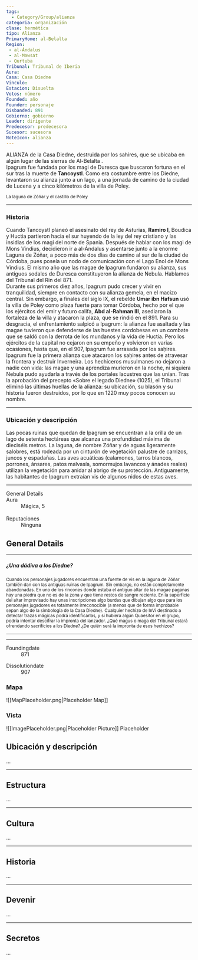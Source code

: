```yaml
---
tags:
  - Category/Group/alianza
categoria: organización
clase: hermética
tipo: Alianza
PrimaryHome: al-Belalta 
Region:
 - al-Ándalus 
 - al-Mawsat 
 - Qurtuba 
Tribunal: Tribunal de Iberia 
Aura: 
Casa: Casa Diedne 
Vinculo: 
Estacion: Disuelta 
Votos: número
Founded: año
Founder: personaje
Disbanded: 891
Gobierno: gobierno
Leader: dirigente
Predecesor: predecesora
Sucesor: sucesora
NoteIcon: alianza
---
```


 <section class="wa-section main-content"><p><span class="dropcap">A</span>LIANZA de la <span data-article-privacy="private" data-article-id="26ddee29-a1db-4a7c-9f6e-1024562db591" data-template-type="organization" class="private-article article-unlinked entity-link wa-link">Casa Diedne</span>, destruida por los sahires, que se ubicaba en algún lugar de las sierras de <span class="article-link article-explorer-link entity-link wa-link" data-article-privacy="public" data-article-id="b146095f-5059-4696-b30a-b01a18d1110e" data-template-type="location" data-article="b146095f-5059-4696-b30a-b01a18d1110e">Al-Belalta</span> .
<br />Ipagrum fue fundada por los magi de <span class="article-link article-explorer-link entity-link wa-link" data-article-privacy="public" data-article-id="2b14a551-6dff-4527-ae35-f30de1f502b2" data-template-type="organization" data-article="2b14a551-6dff-4527-ae35-f30de1f502b2">Duresca</span> que buscaron fortuna en el sur tras la muerte de <strong class="article-unlinked">Tancoystl</strong>. Como era costumbre entre los Diedne, levantaron su alianza junto a un lago, a una jornada de camino de la ciudad de <span data-article-privacy="private" data-article-id="ec08355f-8f54-474a-8d96-69ae5d113edd" data-template-type="settlement" class="private-article article-unlinked entity-link wa-link">Lucena</span> y a cinco kilómetros de la villa de Poley.
</p><div id="061823568c793993eb3089b27a88fc52" class="visibility-toggler image-thumb-container user-css-image-thumbnail position-relative padding-10 "><img src="https://worldanvil.com/uploads/images/0ae2ca6ad9fafc1a99d16d941ea5faf2.png" alt title="zóñar.png" /></div><small>La laguna de Zóñar y el castillo de Poley</small>
<hr /><h3>Historia</h3>
Cuando Tancoystl planeó el asesinato del rey de Asturias, <strong class="article-unlinked">Ramiro I</strong>, <span data-article-privacy="private" data-article-id="19a82192-7da7-420d-b2ec-ff6d518074e5" data-template-type="person" class="private-article article-unlinked entity-link wa-link">Boudica</span> y <span data-article-privacy="private" data-article-id="a9a1b5ef-35d3-4fbe-9e3b-0c04208ffccd" data-template-type="person" class="private-article article-unlinked entity-link wa-link">Huctia</span> partieron hacia el sur huyendo de la ley del rey cristiano y las insidias de los magi del norte de <span class="article-link article-explorer-link entity-link wa-link" data-article-privacy="public" data-article-id="5ff3ea64-57a9-4e12-8823-322e90f3be82" data-template-type="location" data-article="5ff3ea64-57a9-4e12-8823-322e90f3be82">Spania</span>. Después de hablar con los magi de <span class="article-link article-explorer-link entity-link wa-link" data-article-privacy="public" data-article-id="0d3e93e3-5fbc-4306-802c-ad38a1767cce" data-template-type="organization" data-article="0d3e93e3-5fbc-4306-802c-ad38a1767cce">Mons Vindius</span>, decidieron ir a al-Ándalus y asentarse junto a la enorme <span class="article-link article-explorer-link entity-link wa-link" data-article-privacy="public" data-article-id="9ce10aa5-efab-4d7b-bb47-202da09ff0fb" data-template-type="location" data-article="9ce10aa5-efab-4d7b-bb47-202da09ff0fb">Laguna de Zóñar</span>, a poco más de dos días de camino al sur de la ciudad
de Córdoba, pues poseía un nodo de comunicación con el <span data-article-privacy="private" data-article-id="a2d3c53e-a982-4c14-992b-a63117bac404" data-template-type="location" class="private-article article-unlinked entity-link wa-link">Lago Enol</span> de Mons Vindius. El mismo año que las magae de Ipagrum fundaron su alianza, sus antiguos sodales de Duresca constituyeron la alianza de <span class="article-link article-explorer-link entity-link wa-link" data-article-privacy="public" data-article-id="5ee7672c-61ee-441a-9189-01a45c3e63ab" data-template-type="organization" data-article="5ee7672c-61ee-441a-9189-01a45c3e63ab">Nebula</span>. Hablamos del Tribunal del Rin del 871.
<br />
Durante sus primeros diez años, Ipagrum pudo crecer y vivir en tranquilidad, siempre en contacto con su alianza gemela, en el macizo central. Sin embargo, a finales del siglo IX, el rebelde <strong class="article-unlinked">Umar ibn Hafsun</strong> usó la villa de Poley como plaza fuerte para tomar Córdoba, hecho por el que los ejércitos del emir y futuro califa, <strong class="article-unlinked">Abd al-Rahman III</strong>, asediaron la fortaleza de la villa y atacaron la plaza, que se rindió en el 891. Para su desgracia, el enfrentamiento salpicó a Ipagrum: la alianza fue asaltada y las magae tuvieron que defenderse de las huestes cordobesas en un combate que se saldó con la derrota de los mundanos y la vida de Huctia. Pero los ejércitos de la capital no cejaron en su empeño y volvieron en varias ocasiones, hasta que, en el 907, Ipagrum fue arrasada por los saḥires. Ipagrum fue la primera alianza que atacaron los saḥires antes de atravesar la frontera y destruir <span class="article-link article-explorer-link entity-link wa-link" data-article-privacy="public" data-article-id="06243575-be24-4b17-9174-5d554f98ebb4" data-template-type="organization" data-article="06243575-be24-4b17-9174-5d554f98ebb4">Inverneira</span>. Los hechiceros musulmanes no dejaron a nadie con vida: las magae y una aprendiza murieron en la noche, ni siquiera Nebula pudo ayudarla a través de los portales lacustres que las unían. Tras la aprobación del precepto «Sobre el legado Diedne» (1025), el Tribunal eliminó las últimas huellas de la alianza: su ubicación, su blasón y su historia fueron destruidos, por lo que en 1220 muy pocos conocen su nombre.
<div id="7385d8f28fba0697e77901f4a453c7c3" class="visibility-toggler image-thumb-container user-css-image-thumbnail position-relative padding-10 "><img src="https://worldanvil.com/uploads/images/49a09aab00f819d9179474410f066f55.png" alt title="zóñar" /></div>
<p></p>
<p>
</p><hr /><h3>Ubicación y descripción</h3>
Las pocas ruinas que quedan de Ipagrum se encuentran a la orilla de un lago de setenta hectáreas que alcanza una profundidad máxima de dieciséis metros. La laguna, de nombre Zóñar y de aguas ligeramente salobres, está rodeada por un cinturón de vegetación palustre de carrizos, juncos y espadañas. Las aves acuáticas (calamones, tarros blancos, porrones, ánsares, patos malvasía, somormujos lavancos y ánades reales) utilizan la vegetación para anidar al abrigo de su protección. Antiguamente, las habitantes de Ipagrum extraían vis de algunos nidos de estas aves.
<hr /><p></p></section>  <section data-section-id="sidepanelcontent" class="wa-section public"><dl><dt>General Details</dt><dd><div class="visibility-toggler" id="6ed3cf13906dc93a2f205a19e122c640"> 
          </div></dd><dt class="phrase-key">Aura</dt>
          <dd class="phrase-value"> Mágica, 5 </dd>
         
<div class="visibility-toggler" id="d93d97edccfd299baa4b78d61f752604"> 
          <dt class="phrase-key">Reputaciones</dt>
          <dd class="phrase-value"> Ninguna </dd>
        </div></dl></section><section data-section-id="sidebarcontentbottom" class="wa-section public"><h2>General Details</h2>
<p>	

</p><hr />
<h5>¿Una dádiva a los Diedne?</h5>
<small>Cuando los personajes jugadores encuentran una fuente de vis en la laguna de Zóñar también dan con las antiguas ruinas de Ipagrum. Sin embargo, no están completamente abandonadas. En uno de los rincones donde estaba el antiguo altar de las magae paganas hay una piedra que no es de la zona y que tiene restos de sangre reciente. En la superficie del altar improvisado hay unas inscripciones algo burdas que dibujan algo que para los personajes jugadores es totalmente irreconocible (a menos que de forma improbable sepan algo de la simbología de la Casa Diedne). Cualquier hechizo de InVi destinado a detectar trazas mágicas podrá identificarlas, y si hubiera algún Quaesitor en el grupo, podría intentar descifrar la impronta del lanzador. ¿Qué magus o maga del Tribunal estará ofrendando sacrificios a los Diedne? ¿De quién será la impronta de esos hechizos?</small><hr /><p></p><hr /></section><section data-section-id="foundingDate" class="wa-section public"><dl><dt>Foundingdate</dt><dd>871</dd></dl></section><section data-section-id="dissolutionDate" class="wa-section public"><dl><dt>Dissolutiondate</dt><dd>907</dd></dl></section>   

### Mapa
![[MapPlaceholder.png|Placeholder Map]]
### Vista
![[ImagePlaceholder.png|Placeholder Picture]]
Placeholder

## Ubicación y descripción
...
***
## Estructura
...
***
## Cultura
...
***
## Historia
...
***
## Devenir
...
***
## Secretos 
...
